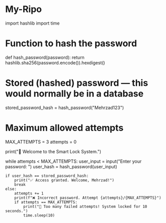 # My-Ripo
import hashlib
import time

# Function to hash the password
def hash_password(password):
    return hashlib.sha256(password.encode()).hexdigest()

# Stored (hashed) password — this would normally be in a database
stored_password_hash = hash_password("Mehrzad123")

# Maximum allowed attempts
MAX_ATTEMPTS = 3
attempts = 0

print("🔐 Welcome to the Smart Lock System.")

while attempts < MAX_ATTEMPTS:
    user_input = input("Enter your password: ")
    user_hash = hash_password(user_input)

    if user_hash == stored_password_hash:
        print("✅ Access granted. Welcome, Mehrzad!")
        break
    else:
        attempts += 1
        print(f"❌ Incorrect password. Attempt {attempts}/{MAX_ATTEMPTS}")
        if attempts == MAX_ATTEMPTS:
            print("🚫 Too many failed attempts! System locked for 10 seconds.")
            time.sleep(10)
